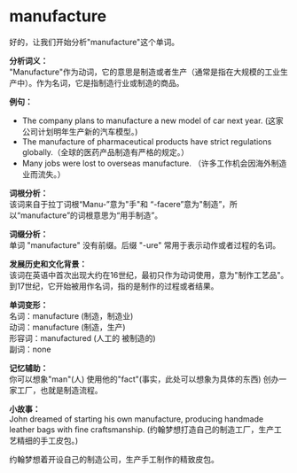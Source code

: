 # manufacture

好的，让我们开始分析"manufacture"这个单词。

  

**分析词义：**  
"Manufacture"作为动词，它的意思是制造或者生产（通常是指在大规模的工业生产中）。作为名词，它是指制造行业或制造的商品。

  

**例句：**

  

*   The company plans to manufacture a new model of car next year. (这家公司计划明年生产新的汽车模型。)
*   The manufacture of pharmaceutical products have strict regulations globally.（全球的医药产品制造有严格的规定。）
*   Many jobs were lost to overseas manufacture. （许多工作机会因海外制造业而流失。）

  

**词根分析：**  
该词来自于拉丁词根“Manu-”意为"手"和 “-facere”意为"制造”，所以“manufacture”的词根意思为“用手制造”。

  

**词缀分析：**  
单词 "manufacture" 没有前缀。后缀 "-ure" 常用于表示动作或者过程的名词。

  

**发展历史和文化背景：**  
该词在英语中首次出现大约在16世纪，最初只作为动词使用，意为"制作工艺品"。到17世纪，它开始被用作名词，指的是制作的过程或者结果。

  

**单词变形：**  
名词：manufacture (制造，制造业)  
动词：manufacture (制造，生产)  
形容词：manufactured (人工的 被制造的)  
副词：none

  

**记忆辅助：**  
你可以想象"man"(人) 使用他的"fact"(事实，此处可以想象为具体的东西) 创办一家工厂，也就是制造流程。

  

**小故事：**  
John dreamed of starting his own manufacture, producing handmade leather bags with fine craftsmanship. (约翰梦想打造自己的制造工厂，生产工艺精细的手工皮包。)

  

约翰梦想着开设自己的制造公司，生产手工制作的精致皮包。
